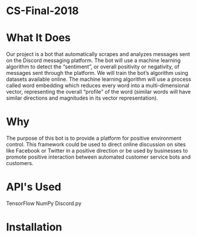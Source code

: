 # CS-Final-2018

# What It Does

Our project is a bot that automatically scrapes and analyzes messages sent on the Discord messaging platform. The bot will use a machine learning algorithm to detect the “sentiment”, or overall positivity or negativity, of messages sent through the platform. We will train the bot’s algorithm using datasets available online. The machine learning algorithm will use a process called word embedding which reduces every word into a multi-dimensional vector, representing the overall “profile” of the word (similar words will have similar directions and magnitudes in its vector representation). 

# Why

The purpose of this bot is to provide a platform for positive environment control. This framework could be used to direct online discussion on sites like Facebook or Twitter in a positive direction or be used by businesses to promote positive interaction between automated customer service bots and customers.

# API's Used
TensorFlow
NumPy
Discord.py

# Installation
